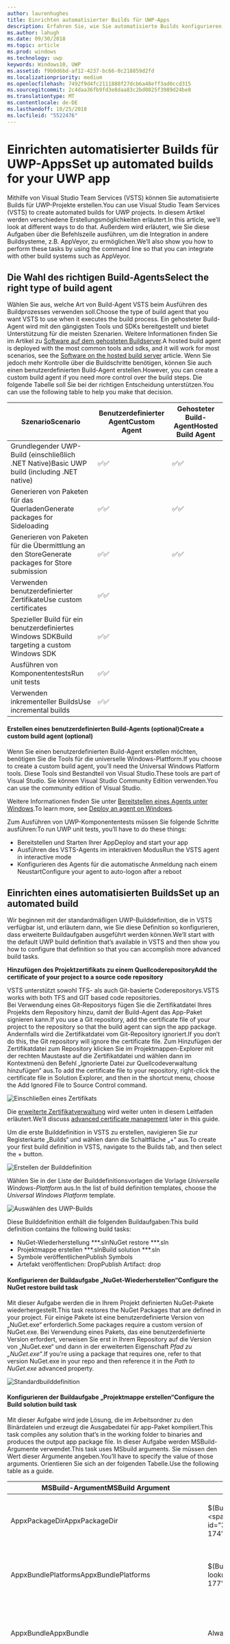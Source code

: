```yaml
---
author: laurenhughes
title: Einrichten automatisierter Builds für UWP-Apps
description: Erfahren Sie, wie Sie automatisierte Builds konfigurieren, um Pakete zum Querladen oder zum Übermitteln an den Store zu erzeugen.
ms.author: lahugh
ms.date: 09/30/2018
ms.topic: article
ms.prod: windows
ms.technology: uwp
keywords: Windows10, UWP
ms.assetid: f9b0d6bd-af12-4237-bc66-0c218859d2fd
ms.localizationpriority: medium
ms.openlocfilehash: 7492f9d4fc2111880f27dcb6a48eff3ad0ccd315
ms.sourcegitcommit: 2c4daa36fb9fd3e8daa83c2bd0825f3989d24be8
ms.translationtype: MT
ms.contentlocale: de-DE
ms.lasthandoff: 10/25/2018
ms.locfileid: "5522476"
---
```

# <a name="set-up-automated-builds-for-your-uwp-app"></a><span data-ttu-id="3205a-104">Einrichten automatisierter Builds für UWP-Apps</span><span class="sxs-lookup"><span data-stu-id="3205a-104">Set up automated builds for your UWP app</span></span>

<span data-ttu-id="3205a-105">Mithilfe von Visual Studio Team Services (VSTS) können Sie automatisierte Builds für UWP-Projekte erstellen.</span><span class="sxs-lookup"><span data-stu-id="3205a-105">You can use Visual Studio Team Services (VSTS) to create automated builds for UWP projects.</span></span> <span data-ttu-id="3205a-106">In diesem Artikel werden verschiedene Erstellungsmöglichkeiten erläutert.</span><span class="sxs-lookup"><span data-stu-id="3205a-106">In this article, we’ll look at different ways to do that.</span></span>  <span data-ttu-id="3205a-107">Außerdem wird erläutert, wie Sie diese Aufgaben über die Befehlszeile ausführen, um die Integration in andere Buildsysteme, z.B. AppVeyor, zu ermöglichen.</span><span class="sxs-lookup"><span data-stu-id="3205a-107">We’ll also show you how to perform these tasks by using the command line so that you can integrate with other build systems such as AppVeyor.</span></span> 

## <a name="select-the-right-type-of-build-agent"></a><span data-ttu-id="3205a-108">Die Wahl des richtigen Build-Agents</span><span class="sxs-lookup"><span data-stu-id="3205a-108">Select the right type of build agent</span></span>

<span data-ttu-id="3205a-109">Wählen Sie aus, welche Art von Build-Agent VSTS beim Ausführen des Buildprozesses verwenden soll.</span><span class="sxs-lookup"><span data-stu-id="3205a-109">Choose the type of build agent that you want VSTS to use when it executes the build process.</span></span> <span data-ttu-id="3205a-110">Ein gehosteter Build-Agent wird mit den gängigsten Tools und SDKs bereitgestellt und bietet Unterstützung für die meisten Szenarien. Weitere Informationen finden Sie im Artikel zu [Software auf dem gehosteten Buildserver](https://www.visualstudio.com/docs/build/admin/agents/hosted-pool#software).</span><span class="sxs-lookup"><span data-stu-id="3205a-110">A hosted build agent is deployed with the most common tools and sdks, and it will work for most scenarios, see the [Software on the hosted build server](https://www.visualstudio.com/docs/build/admin/agents/hosted-pool#software) article.</span></span> <span data-ttu-id="3205a-111">Wenn Sie jedoch mehr Kontrolle über die Buildschritte benötigen, können Sie auch einen benutzerdefinierten Build-Agent erstellen.</span><span class="sxs-lookup"><span data-stu-id="3205a-111">However, you can create a custom build agent if you need more control over the build steps.</span></span> <span data-ttu-id="3205a-112">Die folgende Tabelle soll Sie bei der richtigen Entscheidung unterstützen.</span><span class="sxs-lookup"><span data-stu-id="3205a-112">You can use the following table to help you make that decision.</span></span>

| **<span data-ttu-id="3205a-113">Szenario</span><span class="sxs-lookup"><span data-stu-id="3205a-113">Scenario</span></span>** | **<span data-ttu-id="3205a-114">Benutzerdefinierter Agent</span><span class="sxs-lookup"><span data-stu-id="3205a-114">Custom Agent</span></span>** | **<span data-ttu-id="3205a-115">Gehosteter Build-Agent</span><span class="sxs-lookup"><span data-stu-id="3205a-115">Hosted Build Agent</span></span>** |
|-------------|----------------|----------------------|
| <span data-ttu-id="3205a-116">Grundlegender UWP-Build (einschließlich .NET Native)</span><span class="sxs-lookup"><span data-stu-id="3205a-116">Basic UWP build (including .NET native)</span></span>| <span data-ttu-id="3205a-117">:white_check_mark:</span><span class="sxs-lookup"><span data-stu-id="3205a-117">:white_check_mark:</span></span> | <span data-ttu-id="3205a-118">:white_check_mark:</span><span class="sxs-lookup"><span data-stu-id="3205a-118">:white_check_mark:</span></span> |
| <span data-ttu-id="3205a-119">Generieren von Paketen für das Querladen</span><span class="sxs-lookup"><span data-stu-id="3205a-119">Generate packages for Sideloading</span></span>| <span data-ttu-id="3205a-120">:white_check_mark:</span><span class="sxs-lookup"><span data-stu-id="3205a-120">:white_check_mark:</span></span> | <span data-ttu-id="3205a-121">:white_check_mark:</span><span class="sxs-lookup"><span data-stu-id="3205a-121">:white_check_mark:</span></span> |
| <span data-ttu-id="3205a-122">Generieren von Paketen für die Übermittlung an den Store</span><span class="sxs-lookup"><span data-stu-id="3205a-122">Generate packages for Store submission</span></span>| <span data-ttu-id="3205a-123">:white_check_mark:</span><span class="sxs-lookup"><span data-stu-id="3205a-123">:white_check_mark:</span></span> | <span data-ttu-id="3205a-124">:white_check_mark:</span><span class="sxs-lookup"><span data-stu-id="3205a-124">:white_check_mark:</span></span> |
| <span data-ttu-id="3205a-125">Verwenden benutzerdefinierter Zertifikate</span><span class="sxs-lookup"><span data-stu-id="3205a-125">Use custom certificates</span></span>| <span data-ttu-id="3205a-126">:white_check_mark:</span><span class="sxs-lookup"><span data-stu-id="3205a-126">:white_check_mark:</span></span> | |
| <span data-ttu-id="3205a-127">Spezieller Build für ein benutzerdefiniertes Windows SDK</span><span class="sxs-lookup"><span data-stu-id="3205a-127">Build targeting a custom Windows SDK</span></span>| <span data-ttu-id="3205a-128">:white_check_mark:</span><span class="sxs-lookup"><span data-stu-id="3205a-128">:white_check_mark:</span></span> |  |
| <span data-ttu-id="3205a-129">Ausführen von Komponententests</span><span class="sxs-lookup"><span data-stu-id="3205a-129">Run unit tests</span></span>| <span data-ttu-id="3205a-130">:white_check_mark:</span><span class="sxs-lookup"><span data-stu-id="3205a-130">:white_check_mark:</span></span> |  |
| <span data-ttu-id="3205a-131">Verwenden inkrementeller Builds</span><span class="sxs-lookup"><span data-stu-id="3205a-131">Use incremental builds</span></span>| <span data-ttu-id="3205a-132">:white_check_mark:</span><span class="sxs-lookup"><span data-stu-id="3205a-132">:white_check_mark:</span></span> |  |

#### <a name="create-a-custom-build-agent-optional"></a><span data-ttu-id="3205a-133">Erstellen eines benutzerdefinierten Build-Agents (optional)</span><span class="sxs-lookup"><span data-stu-id="3205a-133">Create a custom build agent (optional)</span></span>

<span data-ttu-id="3205a-134">Wenn Sie einen benutzerdefinierten Build-Agent erstellen möchten, benötigen Sie die Tools für die universelle Windows-Plattform.</span><span class="sxs-lookup"><span data-stu-id="3205a-134">If you choose to create a custom build agent, you’ll need the Universal Windows Platform tools.</span></span> <span data-ttu-id="3205a-135">Diese Tools sind Bestandteil von Visual Studio.</span><span class="sxs-lookup"><span data-stu-id="3205a-135">These tools are part of Visual Studio.</span></span> <span data-ttu-id="3205a-136">Sie können Visual Studio Community Edition verwenden.</span><span class="sxs-lookup"><span data-stu-id="3205a-136">You can use the community edition of Visual Studio.</span></span>

<span data-ttu-id="3205a-137">Weitere Informationen finden Sie unter [Bereitstellen eines Agents unter Windows](https://www.visualstudio.com/docs/build/admin/agents/v2-windows).</span><span class="sxs-lookup"><span data-stu-id="3205a-137">To learn more, see [Deploy an agent on Windows](https://www.visualstudio.com/docs/build/admin/agents/v2-windows).</span></span> 

<span data-ttu-id="3205a-138">Zum Ausführen von UWP-Komponententests müssen Sie folgende Schritte ausführen:</span><span class="sxs-lookup"><span data-stu-id="3205a-138">To run UWP unit tests, you’ll have to do these things:</span></span> 
- <span data-ttu-id="3205a-139">Bereitstellen und Starten Ihrer App</span><span class="sxs-lookup"><span data-stu-id="3205a-139">Deploy and start your app</span></span> 
- <span data-ttu-id="3205a-140">Ausführen des VSTS-Agents im interaktiven Modus</span><span class="sxs-lookup"><span data-stu-id="3205a-140">Run the VSTS agent in interactive mode</span></span> 
- <span data-ttu-id="3205a-141">Konfigurieren des Agents für die automatische Anmeldung nach einem Neustart</span><span class="sxs-lookup"><span data-stu-id="3205a-141">Configure your agent to auto-logon after a reboot</span></span> 

## <a name="set-up-an-automated-build"></a><span data-ttu-id="3205a-142">Einrichten eines automatisierten Builds</span><span class="sxs-lookup"><span data-stu-id="3205a-142">Set up an automated build</span></span>
<span data-ttu-id="3205a-143">Wir beginnen mit der standardmäßigen UWP-Builddefinition, die in VSTS verfügbar ist, und erläutern dann, wie Sie diese Definition so konfigurieren, dass erweiterte Buildaufgaben ausgeführt werden können.</span><span class="sxs-lookup"><span data-stu-id="3205a-143">We’ll start with the default UWP build definition that’s available in VSTS and then show you how to configure that definition so that you can accomplish more advanced build tasks.</span></span>

**<span data-ttu-id="3205a-144">Hinzufügen des Projektzertifikats zu einem Quellcoderepository</span><span class="sxs-lookup"><span data-stu-id="3205a-144">Add the certificate of your project to a source code repository</span></span>**

<span data-ttu-id="3205a-145">VSTS unterstützt sowohl TFS- als auch Git-basierte Coderepositorys.</span><span class="sxs-lookup"><span data-stu-id="3205a-145">VSTS works with both TFS and GIT based code repositories.</span></span>  
<span data-ttu-id="3205a-146">Bei Verwendung eines Git-Repositorys fügen Sie die Zertifikatdatei Ihres Projekts dem Repository hinzu, damit der Build-Agent das App-Paket signieren kann.</span><span class="sxs-lookup"><span data-stu-id="3205a-146">If you use a Git repository, add the certificate file of your project to the repository so that the build agent can sign the app package.</span></span> <span data-ttu-id="3205a-147">Andernfalls wird die Zertifikatdatei vom Git-Repository ignoriert.</span><span class="sxs-lookup"><span data-stu-id="3205a-147">If you don’t do this, the Git repository will ignore the certificate file.</span></span> <span data-ttu-id="3205a-148">Zum Hinzufügen der Zertifikatdatei zum Repository klicken Sie im Projektmappen-Explorer mit der rechten Maustaste auf die Zertifikatdatei und wählen dann im Kontextmenü den Befehl „Ignorierte Datei zur Quellcodeverwaltung hinzufügen“ aus.</span><span class="sxs-lookup"><span data-stu-id="3205a-148">To add the certificate file to your repository, right-click the certificate file in Solution Explorer, and then in the shortcut menu, choose the Add Ignored File to Source Control command.</span></span> 

![Einschließen eines Zertifikats](images/building-screen1.png)

<span data-ttu-id="3205a-150">Die [erweiterte Zertifikatverwaltung](#certificates-best-practices) wird weiter unten in diesem Leitfaden erläutert.</span><span class="sxs-lookup"><span data-stu-id="3205a-150">We’ll discuss [advanced certificate management](#certificates-best-practices) later in this guide.</span></span> 

<span data-ttu-id="3205a-151">Um die erste Builddefinition in VSTS zu erstellen, navigieren Sie zur Registerkarte „Builds“ und wählen dann die Schaltfläche „+“ aus.</span><span class="sxs-lookup"><span data-stu-id="3205a-151">To create your first build definition in VSTS, navigate to the Builds tab, and then select the + button.</span></span>

![Erstellen der Builddefinition](images/building-screen2.png)

<span data-ttu-id="3205a-153">Wählen Sie in der Liste der Builddefinitionsvorlagen die Vorlage *Universelle Windows-Plattform* aus.</span><span class="sxs-lookup"><span data-stu-id="3205a-153">In the list of build definition templates, choose the *Universal Windows Platform* template.</span></span>

![Auswählen des UWP-Builds](images/building-screen3.png)

<span data-ttu-id="3205a-155">Diese Builddefinition enthält die folgenden Buildaufgaben:</span><span class="sxs-lookup"><span data-stu-id="3205a-155">This build definition contains the following build tasks:</span></span>

- <span data-ttu-id="3205a-156">NuGet-Wiederherstellung \*\*\*.sln</span><span class="sxs-lookup"><span data-stu-id="3205a-156">NuGet restore \*\*\*.sln</span></span>
- <span data-ttu-id="3205a-157">Projektmappe erstellen \*\*\*.sln</span><span class="sxs-lookup"><span data-stu-id="3205a-157">Build solution \*\*\*.sln</span></span>
- <span data-ttu-id="3205a-158">Symbole veröffentlichen</span><span class="sxs-lookup"><span data-stu-id="3205a-158">Publish Symbols</span></span>
- <span data-ttu-id="3205a-159">Artefakt veröffentlichen: Drop</span><span class="sxs-lookup"><span data-stu-id="3205a-159">Publish Artifact: drop</span></span>

#### <a name="configure-the-nuget-restore-build-task"></a><span data-ttu-id="3205a-160">Konfigurieren der Buildaufgabe „NuGet-Wiederherstellen“</span><span class="sxs-lookup"><span data-stu-id="3205a-160">Configure the NuGet restore build task</span></span>

<span data-ttu-id="3205a-161">Mit dieser Aufgabe werden die in Ihrem Projekt definierten NuGet-Pakete wiederhergestellt.</span><span class="sxs-lookup"><span data-stu-id="3205a-161">This task restores the NuGet Packages that are defined in your project.</span></span> <span data-ttu-id="3205a-162">Für einige Pakete ist eine benutzerdefinierte Version von „NuGet.exe“ erforderlich.</span><span class="sxs-lookup"><span data-stu-id="3205a-162">Some packages require a custom version of NuGet.exe.</span></span> <span data-ttu-id="3205a-163">Bei Verwendung eines Pakets, das eine benutzerdefinierte Version erfordert, verweisen Sie erst in Ihrem Repository auf die Version von „NuGet.exe“ und dann in der erweiterten Eigenschaft *Pfad zu „NuGet.exe“*.</span><span class="sxs-lookup"><span data-stu-id="3205a-163">If you’re using a package that requires one, refer to that version NuGet.exe in your repo and then reference it in the *Path to NuGet.exe* advanced property.</span></span>

![Standardbuilddefinition](images/building-screen4.png)

#### <a name="configure-the-build-solution-build-task"></a><span data-ttu-id="3205a-165">Konfigurieren der Buildaufgabe „Projektmappe erstellen“</span><span class="sxs-lookup"><span data-stu-id="3205a-165">Configure the Build solution build task</span></span>

<span data-ttu-id="3205a-166">Mit dieser Aufgabe wird jede Lösung, die im Arbeitsordner zu den Binärdateien und erzeugt die Ausgabedatei für app-Paket kompiliert.</span><span class="sxs-lookup"><span data-stu-id="3205a-166">This task compiles any solution that’s in the working folder to binaries and produces the output app package file.</span></span> <span data-ttu-id="3205a-167">In dieser Aufgabe werden MSBuild-Argumente verwendet.</span><span class="sxs-lookup"><span data-stu-id="3205a-167">This task uses MSbuild arguments.</span></span>  <span data-ttu-id="3205a-168">Sie müssen den Wert dieser Argumente angeben.</span><span class="sxs-lookup"><span data-stu-id="3205a-168">You’ll have to specify the value of those arguments.</span></span> <span data-ttu-id="3205a-169">Orientieren Sie sich an der folgenden Tabelle.</span><span class="sxs-lookup"><span data-stu-id="3205a-169">Use the following table as a guide.</span></span> 

|**<span data-ttu-id="3205a-170">MSBuild-Argument</span><span class="sxs-lookup"><span data-stu-id="3205a-170">MSBuild Argument</span></span>**|**<span data-ttu-id="3205a-171">Wert</span><span class="sxs-lookup"><span data-stu-id="3205a-171">Value</span></span>**|**<span data-ttu-id="3205a-172">Beschreibung</span><span class="sxs-lookup"><span data-stu-id="3205a-172">Description</span></span>**|
|--------------------|---------|---------------|
|<span data-ttu-id="3205a-173">AppxPackageDir</span><span class="sxs-lookup"><span data-stu-id="3205a-173">AppxPackageDir</span></span>|<span data-ttu-id="3205a-174">$(Build.ArtifactStagingDirectory)\AppxPackages</span><span class="sxs-lookup"><span data-stu-id="3205a-174">$(Build.ArtifactStagingDirectory)\AppxPackages</span></span>|<span data-ttu-id="3205a-175">Definiert den Ordner, in dem die generierten Artefakte gespeichert werden.</span><span class="sxs-lookup"><span data-stu-id="3205a-175">Defines the folder to store the generated artifacts.</span></span>|
|<span data-ttu-id="3205a-176">AppxBundlePlatforms</span><span class="sxs-lookup"><span data-stu-id="3205a-176">AppxBundlePlatforms</span></span>|<span data-ttu-id="3205a-177">$(Build.BuildPlatform)</span><span class="sxs-lookup"><span data-stu-id="3205a-177">$(Build.BuildPlatform)</span></span>|<span data-ttu-id="3205a-178">Sie können festlegen, welche Plattformen im Bündel enthalten sein sollen.</span><span class="sxs-lookup"><span data-stu-id="3205a-178">Allows you to define the platforms to include in the bundle.</span></span>|
|<span data-ttu-id="3205a-179">AppxBundle</span><span class="sxs-lookup"><span data-stu-id="3205a-179">AppxBundle</span></span>|<span data-ttu-id="3205a-180">Always</span><span class="sxs-lookup"><span data-stu-id="3205a-180">Always</span></span>|<span data-ttu-id="3205a-181">Erstellt ein APPX-Bündel mit den APPX-Dateien für die angegebene Plattform.</span><span class="sxs-lookup"><span data-stu-id="3205a-181">Creates an appxbundle with the appx files for the platform specified.</span></span>|
|**<span data-ttu-id="3205a-182">UapAppxPackageBuildMode</span><span class="sxs-lookup"><span data-stu-id="3205a-182">UapAppxPackageBuildMode</span></span>**|<span data-ttu-id="3205a-183">StoreUpload</span><span class="sxs-lookup"><span data-stu-id="3205a-183">StoreUpload</span></span>|<span data-ttu-id="3205a-184">Definiert die Art des zu generierenden App-Pakets.</span><span class="sxs-lookup"><span data-stu-id="3205a-184">Defines the kind of app package to generate.</span></span> <span data-ttu-id="3205a-185">(Standardmäßig nicht enthalten)</span><span class="sxs-lookup"><span data-stu-id="3205a-185">(Not included by default)</span></span>|


<span data-ttu-id="3205a-186">Wenn Sie Ihre Projektmappe über die Befehlszeile oder mit einem anderen Buildsystem erstellen möchten, führen Sie MSBuild mit diesen Argumenten aus.</span><span class="sxs-lookup"><span data-stu-id="3205a-186">If you want to build your solution by using the command line, or by using any other build system, run msbuild with these arguments.</span></span>

```
/p:AppxPackageDir="$(Build.ArtifactStagingDirectory)\AppxPackages\\"  
/p:UapAppxPackageBuildMode=StoreUpload 
/p:AppxBundlePlatforms="$(Build.BuildPlatform)"
/p:AppxBundle=Always
```

<span data-ttu-id="3205a-187">Die mit der $()-Syntax definierten Parameter sind Variablen, die in der Builddefinition definiert sind und sich in anderen Buildsystemen unterscheiden.</span><span class="sxs-lookup"><span data-stu-id="3205a-187">The parameters defined with the $() syntax are variables defined in the build definition, and will change in other build systems.</span></span>

![Standardvariablen](images/building-screen5.png)

<span data-ttu-id="3205a-189">Unter [Verwenden von Buildvariablen](https://www.visualstudio.com/docs/build/define/variables) sind alle vordefinierten Variablen aufgeführt.</span><span class="sxs-lookup"><span data-stu-id="3205a-189">To view all predefined variables, see [Use build variables.](https://www.visualstudio.com/docs/build/define/variables)</span></span>

#### <a name="configure-the-publish-artifact-build-task"></a><span data-ttu-id="3205a-190">Konfigurieren der Buildaufgabe „Artefakt veröffentlichen“</span><span class="sxs-lookup"><span data-stu-id="3205a-190">Configure the Publish Artifact build task</span></span> 
<span data-ttu-id="3205a-191">Mit dieser Aufgabe werden die generierten Artefakte in VSTS gespeichert.</span><span class="sxs-lookup"><span data-stu-id="3205a-191">This task stores the generated artifacts in VSTS.</span></span> <span data-ttu-id="3205a-192">Sie werden auf der Registerkarte „Artefakte“ auf der Seite mit den Buildergebnissen angezeigt.</span><span class="sxs-lookup"><span data-stu-id="3205a-192">You can see them in the Artifacts tab of the build results page.</span></span> <span data-ttu-id="3205a-193">VSTS verwendet den zuvor definierten Ordner `$(Build.ArtifactStagingDirectory)\AppxPackages`.</span><span class="sxs-lookup"><span data-stu-id="3205a-193">VSTS uses the `$(Build.ArtifactStagingDirectory)\AppxPackages` folder that we previously defined.</span></span>

![Artefakte](images/building-screen6.png)

<span data-ttu-id="3205a-195">Da wir die `UapAppxPackageBuildMode`-Eigenschaft auf `StoreUpload` festlegen, enthält der Artefaktordner das Paket, das für die Übermittlung an den Store empfohlen ist (.appxupload).</span><span class="sxs-lookup"><span data-stu-id="3205a-195">Because we’ve set the `UapAppxPackageBuildMode` property to `StoreUpload`, the artifacts folder includes the package that recommended for submission to the Store (.appxupload).</span></span> <span data-ttu-id="3205a-196">Beachten Sie, dass Sie auch ein normales app-Paket (.appx/.msix) oder ein app-Bündel (.appxbundle/.msixbundle) an den Store übermitteln können.</span><span class="sxs-lookup"><span data-stu-id="3205a-196">Note that you can also submit a regular app pacakge (.appx/.msix) or an app bundle (.appxbundle/.msixbundle) to the Store.</span></span> <span data-ttu-id="3205a-197">Für die Zwecke dieses Artikels verwenden wir die appxupload-Datei.</span><span class="sxs-lookup"><span data-stu-id="3205a-197">For the purposes of this article, we'll use the .appxupload file.</span></span>


>[!NOTE]
> <span data-ttu-id="3205a-198">Der VSTS-Agent behält standardmäßig die letzten generierten App-Pakete bei.</span><span class="sxs-lookup"><span data-stu-id="3205a-198">By default, the VSTS agent maintains the latest generated app packages.</span></span> <span data-ttu-id="3205a-199">Wenn Sie nur die Artefakte des aktuellen Builds speichern möchten, konfigurieren Sie den Build so, dass das Verzeichnis mit Binärdateien bereinigt wird.</span><span class="sxs-lookup"><span data-stu-id="3205a-199">If you want to store only the artifacts of the current build, configure the build to clean the binaries directory.</span></span> <span data-ttu-id="3205a-200">Fügen Sie dazu eine Variable namens `Build.Clean` hinzu, und legen Sie sie auf den Wert `all` fest.</span><span class="sxs-lookup"><span data-stu-id="3205a-200">To do that, add a variable named `Build.Clean` and then set it to the value `all`.</span></span> <span data-ttu-id="3205a-201">Weitere Informationen finden Sie unter [Angeben des Repositorys](https://www.visualstudio.com/docs/build/define/repository#how-can-i-clean-the-repository-in-a-different-way).</span><span class="sxs-lookup"><span data-stu-id="3205a-201">To learn more, see [Specify the repository](https://www.visualstudio.com/docs/build/define/repository#how-can-i-clean-the-repository-in-a-different-way).</span></span>

#### <a name="the-types-of-automated-builds"></a><span data-ttu-id="3205a-202">Typen automatisierter Builds</span><span class="sxs-lookup"><span data-stu-id="3205a-202">The types of automated builds</span></span>
<span data-ttu-id="3205a-203">Als Nächstes verwenden Sie die Builddefinition zum Erstellen eines automatisierten Builds.</span><span class="sxs-lookup"><span data-stu-id="3205a-203">Next, you’ll use your build definition to create an automated build.</span></span> <span data-ttu-id="3205a-204">In der folgenden Tabelle werden die einzelnen Typen automatisierter Builds beschrieben, die Sie erstellen können.</span><span class="sxs-lookup"><span data-stu-id="3205a-204">The following table describes each type of automated build that you can create.</span></span> 

|**<span data-ttu-id="3205a-205">Buildtyp</span><span class="sxs-lookup"><span data-stu-id="3205a-205">Type of Build</span></span>**|**<span data-ttu-id="3205a-206">Artefakt</span><span class="sxs-lookup"><span data-stu-id="3205a-206">Artifact</span></span>**|**<span data-ttu-id="3205a-207">Empfohlene Häufigkeit</span><span class="sxs-lookup"><span data-stu-id="3205a-207">Recommended Frequency</span></span>**|**<span data-ttu-id="3205a-208">Beschreibung</span><span class="sxs-lookup"><span data-stu-id="3205a-208">Description</span></span>**|
|-----------------|------------|-------------------------|---------------|
|<span data-ttu-id="3205a-209">Continuous Integration</span><span class="sxs-lookup"><span data-stu-id="3205a-209">Continuous Integration</span></span>|<span data-ttu-id="3205a-210">Buildprotokoll, Testergebnisse</span><span class="sxs-lookup"><span data-stu-id="3205a-210">Build Log, Test Results</span></span>|<span data-ttu-id="3205a-211">Jeder Commit</span><span class="sxs-lookup"><span data-stu-id="3205a-211">Each commit</span></span>|<span data-ttu-id="3205a-212">Dieser Buildtyp ist schnell und wird mehrmals täglich ausgeführt.</span><span class="sxs-lookup"><span data-stu-id="3205a-212">This type of build is fast and run several times a day.</span></span>|
|<span data-ttu-id="3205a-213">Continuous Deployment-Build zum Querladen</span><span class="sxs-lookup"><span data-stu-id="3205a-213">Continuous Deployment build for sideloading</span></span>|<span data-ttu-id="3205a-214">Bereitstellungspakete</span><span class="sxs-lookup"><span data-stu-id="3205a-214">Deployment Packages</span></span>|<span data-ttu-id="3205a-215">Täglich</span><span class="sxs-lookup"><span data-stu-id="3205a-215">Daily</span></span> |<span data-ttu-id="3205a-216">Dieser Buildtyp kann Komponententests enthalten, dauert jedoch etwas länger.</span><span class="sxs-lookup"><span data-stu-id="3205a-216">This type of build can Include unit tests but it takes a bit longer.</span></span> <span data-ttu-id="3205a-217">Er unterstützt manuelle Tests und kann in andere Tools, wie z.B. HockeyApp, integriert werden.</span><span class="sxs-lookup"><span data-stu-id="3205a-217">It allows manual testing and you can integrate it with other tools such as HockeyApp.</span></span>|
|<span data-ttu-id="3205a-218">Continuous Deployment-Build, durch den ein Paket an den Store übermittelt wird</span><span class="sxs-lookup"><span data-stu-id="3205a-218">Continuous Deployment build that submits a package to the Store</span></span>|<span data-ttu-id="3205a-219">Veröffentlichungspakete</span><span class="sxs-lookup"><span data-stu-id="3205a-219">Publishing Packages</span></span>|<span data-ttu-id="3205a-220">Bedarfsgesteuert</span><span class="sxs-lookup"><span data-stu-id="3205a-220">On demand</span></span>|<span data-ttu-id="3205a-221">Durch diesen Buildtyp wird ein Paket erstellt, das Sie im Store veröffentlichen können.</span><span class="sxs-lookup"><span data-stu-id="3205a-221">This type of build creates a package that you can publish to the Store.</span></span>|

<span data-ttu-id="3205a-222">Im Folgenden wird die Konfiguration der einzelnen Typen beschrieben.</span><span class="sxs-lookup"><span data-stu-id="3205a-222">Let’s look at how to configure each one.</span></span>


## <a name="set-up-a-continuous-integration-ci-build"></a><span data-ttu-id="3205a-223">Einrichten eines Continuous Integration (CI)-Builds</span><span class="sxs-lookup"><span data-stu-id="3205a-223">Set up a Continuous Integration (CI) build</span></span> 
<span data-ttu-id="3205a-224">Dieser Buildtyp ermöglicht die schnelle Diagnose codebezogener Probleme.</span><span class="sxs-lookup"><span data-stu-id="3205a-224">This type of a build helps you to diagnose code related problems quickly.</span></span> <span data-ttu-id="3205a-225">Er wird in der Regel nur für eine Plattform ausgeführt und muss nicht durch die .NET Native-Toolkette verarbeitet werden.</span><span class="sxs-lookup"><span data-stu-id="3205a-225">They’re typically executed for only one platform, and they don’t need to be processed by the .NET native toolchain.</span></span> <span data-ttu-id="3205a-226">Außerdem können Sie mit CI-Builds Komponententests ausführen, durch die ein Bericht mit Testergebnissen erstellt wird.</span><span class="sxs-lookup"><span data-stu-id="3205a-226">Also, with CI builds, you can run unit tests that produce a test results report.</span></span>  

<span data-ttu-id="3205a-227">Wenn Sie UWP-Komponententests im Rahmen Ihres CI-Builds ausführen möchten, müssen Sie einen benutzerdefinierten Build-Agent anstelle des gehosteten Build-Agents verwenden.</span><span class="sxs-lookup"><span data-stu-id="3205a-227">If you want to run UWP unit tests as part of your CI build you’ll need to use a custom build agent instead of the hosted build agent.</span></span>

>[!NOTE]
> <span data-ttu-id="3205a-228">Wenn Sie mehr als eine App in der gleichen Projektmappe bündeln, erhalten Sie möglicherweise eine Fehlermeldung.</span><span class="sxs-lookup"><span data-stu-id="3205a-228">If you bundle more than one app in the same solution, you might receive an error.</span></span> <span data-ttu-id="3205a-229">Unterstützung beim Beheben dieses Fehlers finden Sie im Thema [Beheben von Fehlern, die beim Bündeln von mehr als einer App in derselben Projektmappe auftreten](#bundle-errors).</span><span class="sxs-lookup"><span data-stu-id="3205a-229">See the following topic for help resolving that error: [Address errors that appear when you bundle more than one app in the same solution.](#bundle-errors)</span></span> 


### <a name="configure-a-ci-build-definition"></a><span data-ttu-id="3205a-230">Konfigurieren einer CI-Builddefinition</span><span class="sxs-lookup"><span data-stu-id="3205a-230">Configure a CI build definition</span></span>
<span data-ttu-id="3205a-231">Verwenden Sie die UWP-Standardvorlage, um eine Builddefinition zu erstellen.</span><span class="sxs-lookup"><span data-stu-id="3205a-231">Use the default UWP template to create a build definition.</span></span> <span data-ttu-id="3205a-232">Konfigurieren Sie dann den Trigger, der bei jedem Einchecken ausgeführt werden soll.</span><span class="sxs-lookup"><span data-stu-id="3205a-232">Then, configure the Trigger to execute on each check in.</span></span>  

![CI-Trigger](images/building-screen7.png)

<span data-ttu-id="3205a-234">Da der CI-Build nicht für Benutzer bereitgestellt wird, ist es ratsam, unterschiedliche Versionsnummern zu verwenden, um Verwechslungen mit den CD-Builds zu vermeiden.</span><span class="sxs-lookup"><span data-stu-id="3205a-234">Because the CI build won’t be deployed to users, it’s a good idea to maintain different versioning numbers to avoid confusion with the CD builds.</span></span> <span data-ttu-id="3205a-235">Zum Beispiel:</span><span class="sxs-lookup"><span data-stu-id="3205a-235">For example:</span></span>
`$(BuildDefinitionName)_0.0.$(DayOfYear)$(Rev:.r)`


#### <a name="configure-a-custom-build-agent-for-unit-testing"></a><span data-ttu-id="3205a-236">Konfigurieren eines benutzerdefinierten Build-Agents für Komponententests</span><span class="sxs-lookup"><span data-stu-id="3205a-236">Configure a custom build agent for unit testing</span></span>

1. <span data-ttu-id="3205a-237">Aktivieren Sie den Entwicklermodus auf Ihrem PC.</span><span class="sxs-lookup"><span data-stu-id="3205a-237">Enable Developer Mode on your PC.</span></span> <span data-ttu-id="3205a-238">Weitere Infos finden Sie unter [Aktivieren des Geräts für die Entwicklung](https://docs.microsoft.com/windows/uwp/get-started/enable-your-device-for-development).</span><span class="sxs-lookup"><span data-stu-id="3205a-238">See [Enable your device for development](https://docs.microsoft.com/windows/uwp/get-started/enable-your-device-for-development) for more information.</span></span> 
2. <span data-ttu-id="3205a-239">Ermöglichen Sie die Ausführung des Diensts als interaktiver Prozess.</span><span class="sxs-lookup"><span data-stu-id="3205a-239">Enable the service to run as an interactive process.</span></span> <span data-ttu-id="3205a-240">Weitere Informationen finden Sie unter [Bereitstellen eines Agents unter Windows](https://docs.microsoft.com/vsts/build-release/actions/agents/v2-windows).</span><span class="sxs-lookup"><span data-stu-id="3205a-240">To learn more, see [Deploy an agent on Windows](https://docs.microsoft.com/vsts/build-release/actions/agents/v2-windows).</span></span> 
3. <span data-ttu-id="3205a-241">Stellen Sie das Signaturzertifikat für den Agent bereit.</span><span class="sxs-lookup"><span data-stu-id="3205a-241">Deploy the signing certificate to the agent.</span></span>

<span data-ttu-id="3205a-242">Doppelklicken Sie zum Bereitstellen eines Signaturzertifikats auf die `.cer`-Datei, wählen Sie **Lokaler Computer** aus, und wählen Sie dann den **Speicher für vertrauenswürdige Personen** aus.</span><span class="sxs-lookup"><span data-stu-id="3205a-242">To deploy a signing certificate, double-click the `.cer` file, choose **Local Machine**, and then choose **Trusted People Store**.</span></span>

<span id="uwp-unit-tests" />

### <a name="configure-the-build-definition-to-run-uwp-unit-tests"></a><span data-ttu-id="3205a-243">Konfigurieren der Builddefinition für die Ausführung von UWP-Komponententests</span><span class="sxs-lookup"><span data-stu-id="3205a-243">Configure the build definition to run UWP Unit Tests</span></span>
<span data-ttu-id="3205a-244">Verwenden Sie zum Ausführen von Komponententests den Visual Studio Test-Buildschritt.</span><span class="sxs-lookup"><span data-stu-id="3205a-244">To execute a unit test, use the Visual Studio Test build step.</span></span>


![Hinzufügen von Komponententests](images/building-screen8.png)

<span data-ttu-id="3205a-246">Da UWP-Komponententests im Kontext einer bestimmten appxrecipe-Datei ausgeführt werden, ist es nicht möglich, das generierte Bündel zu verwenden.</span><span class="sxs-lookup"><span data-stu-id="3205a-246">UWP unit tests are executed in the context of a given appxrecipe file so you can’t use the generated bundle.</span></span> <span data-ttu-id="3205a-247">Außerdem müssen Sie den Pfad zu einer konkreten appxrecipe-Plattformdatei angeben.</span><span class="sxs-lookup"><span data-stu-id="3205a-247">Also, you’ll have to specify the path to a concrete platform appxrecipe file.</span></span> <span data-ttu-id="3205a-248">Zum Beispiel:</span><span class="sxs-lookup"><span data-stu-id="3205a-248">For example:</span></span>

```
$(Build.ArtifactStagingDirectory)\AppxPackages\MyUWPApp.UnitTest\x86\MyUWPApp.UnitTest_$(AppxVersion)_x86.appxrecipe
```

<span data-ttu-id="3205a-249">Damit die Tests ausgeführt werden können, muss der vstest.console.exe-Datei ein Konsolenparameter hinzugefügt werden.</span><span class="sxs-lookup"><span data-stu-id="3205a-249">In order for the tests to run a console parameter will have to be added to vstest.console.exe.</span></span> <span data-ttu-id="3205a-250">Dieser Parameter kann über **Ausführungsoptionen => Andere Konsolenoptionen** bereitgestellt werden.</span><span class="sxs-lookup"><span data-stu-id="3205a-250">This parameter can be provide through: **Execution Options => Other console options**.</span></span> <span data-ttu-id="3205a-251">Fügen Sie bitte die folgenden Parameter hinzu:</span><span class="sxs-lookup"><span data-stu-id="3205a-251">Please add following parameter:</span></span> 

```
/framework:FrameworkUap10
```

>[!NOTE]
> <span data-ttu-id="3205a-252">Verwenden Sie den folgenden Befehl, um die Komponententests lokal über die Befehlszeile auszuführen:</span><span class="sxs-lookup"><span data-stu-id="3205a-252">Use the following command to execute the unit tests locally from the command line:</span></span>
`"%ProgramFiles(x86)%\Microsoft Visual Studio 14.0\Common7\IDE\CommonExtensions\Microsoft\TestWindow\vstest.console.exe"`

#### <a name="access-test-results"></a><span data-ttu-id="3205a-253">Zugreifen auf Testergebnisse</span><span class="sxs-lookup"><span data-stu-id="3205a-253">Access test results</span></span>
<span data-ttu-id="3205a-254">In VSTS werden auf der Seite „Buildzusammenfassung“ Testergebnisse für jeden Build angezeigt, der Komponententests ausführt.</span><span class="sxs-lookup"><span data-stu-id="3205a-254">In VSTS, the build summary page shows the test results for each build that executes unit tests.</span></span> <span data-ttu-id="3205a-255">Dort können Sie die Seite **Testergebnisse** öffnen, um weitere Details zu den Testergebnissen zu erhalten.</span><span class="sxs-lookup"><span data-stu-id="3205a-255">From there, you can open the **Test Results** page to see more detail about the test results.</span></span> 

![Testergebnisse](images/building-screen9.png)

#### <a name="improve-the-speed-of-a-ci-build"></a><span data-ttu-id="3205a-257">Verbessern der Geschwindigkeit eines CI-Builds</span><span class="sxs-lookup"><span data-stu-id="3205a-257">Improve the speed of a CI build</span></span>
<span data-ttu-id="3205a-258">Wenn Sie Ihren CI-Build nur verwenden möchten, um die Qualität der Eincheckvorgänge zu überwachen, können Sie Ihre Buildzeiten verringern.</span><span class="sxs-lookup"><span data-stu-id="3205a-258">If you want to use your CI build only to monitor the quality of your check-ins, you can reduce your build times.</span></span>

#### <a name="to-improve-the-speed-of-a-ci-build"></a><span data-ttu-id="3205a-259">So verbessern Sie die Geschwindigkeit eines CI-Builds</span><span class="sxs-lookup"><span data-stu-id="3205a-259">To improve the speed of a CI build</span></span>
1.  <span data-ttu-id="3205a-260">Erstellen Sie den Build nur für eine Plattform.</span><span class="sxs-lookup"><span data-stu-id="3205a-260">Build for only one platform.</span></span>
2.  <span data-ttu-id="3205a-261">Bearbeiten Sie die BuildPlatform-Variable, um nur x86 zu verwenden.</span><span class="sxs-lookup"><span data-stu-id="3205a-261">Edit the BuildPlatform variable to use only x86.</span></span> ![CI-Konfiguration](images/building-screen10.png) 
3.  <span data-ttu-id="3205a-263">Fügen Sie im Buildschritt „/p:AppxBundle=Never“ zur Eigenschaft „MSBuild-Argumente“ hinzu, und legen Sie die Eigenschaft „Plattform“ fest.</span><span class="sxs-lookup"><span data-stu-id="3205a-263">In the build step, add /p:AppxBundle=Never to the MSBuild Arguments property, and then set the Platform property.</span></span> ![Konfigurieren der Plattform](images/building-screen11.png)
4.  <span data-ttu-id="3205a-265">Deaktivieren Sie im Komponententestprojekt .NET Native.</span><span class="sxs-lookup"><span data-stu-id="3205a-265">In the unit test project, disable .NET Native.</span></span> 

<span data-ttu-id="3205a-266">Öffnen Sie dazu die Projektdatei, und legen Sie die `UseDotNetNativeToolchain`-Eigenschaft in den Projekteigenschaften auf `false` fest.</span><span class="sxs-lookup"><span data-stu-id="3205a-266">To do that, open the project file, and in the project properties, set the `UseDotNetNativeToolchain` property to `false`.</span></span>

<span data-ttu-id="3205a-267">Die Verwendung der .NET Native-Toolkette stellt immer noch einen wichtigen Bestandteil des Workflows dar und sollte weiterhin zum Testen von Releasebuilds verwendet werden.</span><span class="sxs-lookup"><span data-stu-id="3205a-267">Using the .NET native tool chain is an important part of the workflow and should still be used to test release builds.</span></span> 

<span id="bundle-errors" />

#### <a name="address-errors-that-appear-when-you-bundle-more-than-one-app-in-the-same-solution"></a><span data-ttu-id="3205a-268">Beheben von Fehlern, die beim Bündeln von mehr als einer App in derselben Projektmappe auftreten</span><span class="sxs-lookup"><span data-stu-id="3205a-268">Address errors that appear when you bundle more than one app in the same solution</span></span> 
<span data-ttu-id="3205a-269">Wenn Sie Ihrer Projektmappe mehr als ein UWP-Projekt hinzufügen und dann versuchen, ein Bündel zu erstellen, erhalten Sie möglicherweise eine mit der folgenden vergleichbare Fehlermeldung:</span><span class="sxs-lookup"><span data-stu-id="3205a-269">If you add more than one UWP project to your solution, and then try to create a bundle, you might receive an error like this one:</span></span> 

```
MakeAppx(0,0): Error : Error info: error 80080204: The package with file name "AppOne.UnitTests_0.1.2595.0_x86.appx" and package full name "8ef641d1-4557-4e33-957f-6895b122f1e6_0.1.2595.0_x86__scrj5wvaadcy6" is not valid in the bundle because it has a different package family name than other packages in the bundle
```

<span data-ttu-id="3205a-270">Dieser Fehler tritt auf, da auf Projektmappenebene nicht eindeutig ist, welche App im Bündel enthalten sein soll.</span><span class="sxs-lookup"><span data-stu-id="3205a-270">This error appears because at the solution level, it’s not clear which app should appear in the bundle.</span></span> <span data-ttu-id="3205a-271">Um dieses Problem zu beheben, öffnen Sie jede Projektdatei und fügen am Ende des ersten `<PropertyGroup>`-Elements die folgenden Eigenschaften hinzu:</span><span class="sxs-lookup"><span data-stu-id="3205a-271">To resolve this issue, open each project file and add the following properties at the end of the first `<PropertyGroup>` element:</span></span>

|**<span data-ttu-id="3205a-272">Projekt</span><span class="sxs-lookup"><span data-stu-id="3205a-272">Project</span></span>**|**<span data-ttu-id="3205a-273">Eigenschaften</span><span class="sxs-lookup"><span data-stu-id="3205a-273">Properties</span></span>**|
|-------|----------|
|<span data-ttu-id="3205a-274">App</span><span class="sxs-lookup"><span data-stu-id="3205a-274">App</span></span>|`<AppxBundle>Always</AppxBundle>`|
|<span data-ttu-id="3205a-275">UnitTests</span><span class="sxs-lookup"><span data-stu-id="3205a-275">UnitTests</span></span>|`<AppxBundle>Never</AppxBundle>`|

<span data-ttu-id="3205a-276">Entfernen Sie dann das MSBuild-Argument `AppxBundle` aus dem Buildschritt.</span><span class="sxs-lookup"><span data-stu-id="3205a-276">Then, remove the `AppxBundle` msbuild argument from the build step.</span></span>

## <a name="set-up-a-continuous-deployment-build-for-sideloading"></a><span data-ttu-id="3205a-277">Einrichten eines Continuous Deployment-Builds zum Querladen</span><span class="sxs-lookup"><span data-stu-id="3205a-277">Set up a continuous deployment build for sideloading</span></span>
<span data-ttu-id="3205a-278">Wenn dieser Buildtyp abgeschlossen ist, können Benutzer die app-Bundle-Datei aus dem artefaktabschnitt der Seite mit den Buildergebnissen herunterladen.</span><span class="sxs-lookup"><span data-stu-id="3205a-278">When this type of build completes, users can download the app bundle file from the artifacts section of the build results page.</span></span> <span data-ttu-id="3205a-279">Wenn Sie Betatests für die App durchführen möchten, indem Sie eine komplexere Verteilung erstellen, können Sie den HockeyApp-Dienst verwenden.</span><span class="sxs-lookup"><span data-stu-id="3205a-279">If you want to beta test the app by creating a more complete distribution, you can use the HockeyApp service.</span></span> <span data-ttu-id="3205a-280">Dieser Dienst bietet erweiterte Funktionen für Betatests, Benutzeranalysen und Absturzdiagnosen.</span><span class="sxs-lookup"><span data-stu-id="3205a-280">This service offers advanced capabilities for beta testing, user analytics and crash diagnostics.</span></span>

### <a name="applying-version-numbers-to-your-builds"></a><span data-ttu-id="3205a-281">Anwenden von Versionsnummern auf Builds</span><span class="sxs-lookup"><span data-stu-id="3205a-281">Applying version numbers to your builds</span></span>

<span data-ttu-id="3205a-282">Die Manifestdatei enthält die Versionsnummer der App.</span><span class="sxs-lookup"><span data-stu-id="3205a-282">The manifest file contains the app version number.</span></span>  <span data-ttu-id="3205a-283">Aktualisieren Sie die Manifestdatei im Repository der Quellcodeverwaltung, um die Versionsnummer zu ändern.</span><span class="sxs-lookup"><span data-stu-id="3205a-283">Update the manifest file in your source control repository to change the version number.</span></span> <span data-ttu-id="3205a-284">Eine weitere Möglichkeit zum Aktualisieren der Versionsnummer Ihrer App besteht darin, die von VSTS generierte Buildnummer zu verwenden und dann das App-Manifest zu ändern, direkt bevor Sie die App kompilieren.</span><span class="sxs-lookup"><span data-stu-id="3205a-284">Another way to update the version number of your app is to use the build number that is generated by VSTS, and then modify the app manifest just before you compile the app.</span></span> <span data-ttu-id="3205a-285">Sie dürfen diese Änderungen nur nicht im Quellcoderepository committen.</span><span class="sxs-lookup"><span data-stu-id="3205a-285">Just don’t commit those changes to the source code repository.</span></span>

<span data-ttu-id="3205a-286">Sie müssen das Format der Versionsbuildnummer in der Builddefinition definieren und dann mit der resultierenden Versionsnummer das AppxManifest und optional die Dateien „AssemblyInfo.cs“ aktualisieren, bevor Sie kompilieren.</span><span class="sxs-lookup"><span data-stu-id="3205a-286">You’ll have to define your versioning build number format in the build definition, and then use the resulting version number to update the AppxManifest and optionally, the AssemblyInfo.cs files, before you compile.</span></span>

<span data-ttu-id="3205a-287">Definieren Sie das Buildnummernformat auf der Registerkarte *Allgemein* der Builddefinition.</span><span class="sxs-lookup"><span data-stu-id="3205a-287">Define the build number format in the *General* tab of your build definition.</span></span>

![Buildversion](images/building-screen12.png) 

<span data-ttu-id="3205a-289">Angenommen, Sie legen das Buildnummernformat auf den folgenden Wert fest:</span><span class="sxs-lookup"><span data-stu-id="3205a-289">For example, if you set the build number format to the following value:</span></span>
``` 
$(BuildDefinitionName)_1.1.$(DayOfYear)$(Rev:r).0 
```

<span data-ttu-id="3205a-290">In diesem Fall generiert VSTS eine Versionsnummer wie die Folgende:</span><span class="sxs-lookup"><span data-stu-id="3205a-290">VSTS generates a version number like:</span></span>
```
CI_MyUWPApp_1.1.2501.0
```

>[!NOTE]
><span data-ttu-id="3205a-291">Für den Store ist es erforderlich, dass die letzte Zahl in der Versionsangabe 0 lautet.</span><span class="sxs-lookup"><span data-stu-id="3205a-291">The Store will require that the last number in the version to be 0.</span></span>

<span data-ttu-id="3205a-292">Damit Sie die Versionsnummer extrahieren und auf die Manifestdateien und/oder `AssemblyInfo`-Dateien anwenden können, verwenden Sie ein benutzerdefiniertes PowerShell-Skript ([hier](https://go.microsoft.com/fwlink/?prd=12560&pver=14&plcid=0x409&clcid=0x9&ar=DevCenter&sar=docs) verfügbar).</span><span class="sxs-lookup"><span data-stu-id="3205a-292">So that you can extract the version number and apply it to the manifest and/or `AssemblyInfo` files, use a custom PowerShell script (available [here](https://go.microsoft.com/fwlink/?prd=12560&pver=14&plcid=0x409&clcid=0x9&ar=DevCenter&sar=docs)).</span></span> <span data-ttu-id="3205a-293">Das Skript liest die Versionsnummer aus der `BUILD_BUILDNUMBER`-Umgebungsvariablen und ändert dann die AssemblyInfo- und AppxManifest-Dateien.</span><span class="sxs-lookup"><span data-stu-id="3205a-293">That script reads the version number from the environment variable `BUILD_BUILDNUMBER`, and then modifies the AssemblyInfo and AppxManifest files.</span></span> <span data-ttu-id="3205a-294">Sie müssen dieses Skript Ihrem Quellrepository hinzufügen und dann eine PowerShell-Buildaufgabe konfigurieren, wie hier veranschaulicht:</span><span class="sxs-lookup"><span data-stu-id="3205a-294">Make sure to add this script to your source repository, and then configure a PowerShell build task as shown here:</span></span>


![Aktualisieren der Version](images/building-screen13.png) 

<span data-ttu-id="3205a-296">Die `$(AppxVersion)`-Variable enthält die Versionsnummer.</span><span class="sxs-lookup"><span data-stu-id="3205a-296">The `$(AppxVersion)` variable contains the version number.</span></span> <span data-ttu-id="3205a-297">Sie können diese Nummer in anderen Buildschritten verwenden.</span><span class="sxs-lookup"><span data-stu-id="3205a-297">You can use that number in other build steps.</span></span> 


#### <a name="optional-integrate-with-hockeyapp"></a><span data-ttu-id="3205a-298">Optional: Integration in HockeyApp</span><span class="sxs-lookup"><span data-stu-id="3205a-298">Optional: Integrate with HockeyApp</span></span>
<span data-ttu-id="3205a-299">Installieren Sie zuerst die Visual Studio-Erweiterung [HockeyApp](https://marketplace.visualstudio.com/items?itemName=ms.hockeyapp).</span><span class="sxs-lookup"><span data-stu-id="3205a-299">First, install the [HockeyApp](https://marketplace.visualstudio.com/items?itemName=ms.hockeyapp) Visual Studio extension.</span></span> <span data-ttu-id="3205a-300">Sie müssen diese Erweiterung als VSTS-Administrator installieren.</span><span class="sxs-lookup"><span data-stu-id="3205a-300">You will need to install this extension as a VSTS administrator.</span></span> 

![HockeyApp](images/building-screen14.png) 

<span data-ttu-id="3205a-302">Konfigurieren Sie als Nächstes die HockeyApp-Verbindung mithilfe dieser Anleitung: [How to use HockeyApp with Visual Studio Team Services (VSTS) or Team Foundation Server (TFS)](https://support.hockeyapp.net/kb/third-party-bug-trackers-services-and-webhooks/how-to-use-hockeyapp-with-visual-studio-team-services-vsts-or-team-foundation-server-tfs).</span><span class="sxs-lookup"><span data-stu-id="3205a-302">Next, configure the HockeyApp connection by using this guide: [How to use HockeyApp with Visual Studio Team Services (VSTS) or Team Foundation Server (TFS).](https://support.hockeyapp.net/kb/third-party-bug-trackers-services-and-webhooks/how-to-use-hockeyapp-with-visual-studio-team-services-vsts-or-team-foundation-server-tfs)</span></span> <span data-ttu-id="3205a-303">Sie können Ihr Microsoft-Konto, ein Social Media-Konto oder einfach eine E-Mail-Adresse verwenden, um Ihr HockeyApp-Konto einzurichten.</span><span class="sxs-lookup"><span data-stu-id="3205a-303">You can use your Microsoft account, social media account or just an email address to set up your HockeyApp account.</span></span> <span data-ttu-id="3205a-304">Der kostenlose Plan umfasst zwei Apps, einen Besitzer und keine Dateneinschränkungen.</span><span class="sxs-lookup"><span data-stu-id="3205a-304">The free plan comes with two apps, one owner, and no data restrictions.</span></span>

<span data-ttu-id="3205a-305">Anschließend können Sie eine HockeyApp-app manuell oder indem Sie eine vorhandene app-Paketdatei hochladen erstellen.</span><span class="sxs-lookup"><span data-stu-id="3205a-305">Then, you can create a HockeyApp app manually, or by uploading an existing app package file.</span></span> <span data-ttu-id="3205a-306">Weitere Informationen finden Sie unter [Erstellen einer neuen App](https://support.hockeyapp.net/kb/app-management-2/how-to-create-a-new-app).</span><span class="sxs-lookup"><span data-stu-id="3205a-306">To learn more, see [How to create a new app](https://support.hockeyapp.net/kb/app-management-2/how-to-create-a-new-app).</span></span>  

<span data-ttu-id="3205a-307">Um eine vorhandene app-Paketdatei zu verwenden, fügen Sie einen Buildschritt hinzu, und legen Sie den Parameter binären Dateipfad des Buildschritts fest.</span><span class="sxs-lookup"><span data-stu-id="3205a-307">To use an existing app package file, add a build step, and set the Binary File Path parameter of the build step.</span></span> 

![Konfigurieren von HockeyApp](images/building-screen15.png) 

<span data-ttu-id="3205a-309">Um diesen Parameter festzulegen, kombinieren Sie den Namen der App, die AppxVersion-Variable und die unterstützten Plattformen in einer Zeichenfolge wie dieser:</span><span class="sxs-lookup"><span data-stu-id="3205a-309">To set this parameter, combine the app name, the AppxVersion variable and the supported platforms together into one string such as this one:</span></span>

``` 
$(Build.ArtifactStagingDirectory)\AppxPackages\MyUWPApp_$(AppxVersion)_Test\MyUWPApp_$(AppxVersion)_x86_x64_ARM.appxbundle
```

<span data-ttu-id="3205a-310">Obwohl die HockeyApp-Aufgabe den Pfad zur Symboldatei angeben kann, ist es eine bewährte Methode, die Symbole in das Bündel einzuschließen.</span><span class="sxs-lookup"><span data-stu-id="3205a-310">Although the HockeyApp task allows you to specify the path to the symbols file, it’s a best practice to include the symbols with the bundle.</span></span>

## <a name="set-up-a-continuous-deployment-build-that-submits-a-package-to-the-store"></a><span data-ttu-id="3205a-311">Einrichten eines Continuous Deployment-Builds, durch den ein Paket an den Store übermittelt wird</span><span class="sxs-lookup"><span data-stu-id="3205a-311">Set up a continuous deployment build that submits a package to the Store</span></span> 

<span data-ttu-id="3205a-312">Um Pakete für die Übermittlung an den Store zu generieren, verknüpfen Sie die App mithilfe des Assistenten für die Store-Verknüpfung in Visual Studio mit dem Store.</span><span class="sxs-lookup"><span data-stu-id="3205a-312">To generate Store submission packages, associate your app with the Store by using the Store Association Wizard in Visual Studio.</span></span>

![Verknüpfen mit dem Store](images/building-screen16.png) 

<span data-ttu-id="3205a-314">Der Assistenten für die Store-Verknüpfung generiert eine Datei mit dem Namen „Package.StoreAssociation.xml“, die die Informationen zur Store-Verknüpfung enthält.</span><span class="sxs-lookup"><span data-stu-id="3205a-314">The Store Association Wizard generates a file named Package.StoreAssociation.xml that contains the Store association information.</span></span> <span data-ttu-id="3205a-315">Wenn Sie den Quellcode in einem öffentlichen Repository wie GitHub speichern, enthält diese Datei alle reservierten Namen der App für dieses Konto.</span><span class="sxs-lookup"><span data-stu-id="3205a-315">If you store your source code in a public repository such as GitHub, this file will contain all the app reserved names for that account.</span></span> <span data-ttu-id="3205a-316">Sie können diese Datei vor der Veröffentlichung ausschließen oder löschen.</span><span class="sxs-lookup"><span data-stu-id="3205a-316">You can exclude or delete this file before making it public.</span></span>

<span data-ttu-id="3205a-317">Wenn Sie keinen Zugriff auf das Dev Center-Konto haben, mit dem die App veröffentlicht wurde, können Sie die Anweisungen in diesem Dokument befolgen: [Eine App für einen Drittanbieter erstellen? So verpacken Sie Ihre Store-App](https://blogs.windows.com/buildingapps/2015/12/15/building-an-app-for-a-3rd-party-how-to-package-their-store-app/#e35YzR5aRG6uaBqK.97).</span><span class="sxs-lookup"><span data-stu-id="3205a-317">If you don’t have access to the Dev Center account that was used to publish the app, you can follow the instructions in this document: [Building an app for a 3rd party? How to package their Store app](https://blogs.windows.com/buildingapps/2015/12/15/building-an-app-for-a-3rd-party-how-to-package-their-store-app/#e35YzR5aRG6uaBqK.97).</span></span> 

<span data-ttu-id="3205a-318">Anschließend müssen Sie sicherstellen, dass der Buildschritt den folgenden Parameter enthält:</span><span class="sxs-lookup"><span data-stu-id="3205a-318">Then you need to verify that the build step includes the following parameter:</span></span>

```
/p:UapAppxPackageBuildMode=StoreUpload 
```

<span data-ttu-id="3205a-319">Dadurch wird eine Upload-Datei generiert, die an den Store übermittelt werden kann.</span><span class="sxs-lookup"><span data-stu-id="3205a-319">This will generate an upload file that can be submitted to the Store.</span></span>


#### <a name="configure-automatic-store-submission"></a><span data-ttu-id="3205a-320">Konfigurieren der automatischen Übermittlung an den Store</span><span class="sxs-lookup"><span data-stu-id="3205a-320">Configure automatic Store submission</span></span>

<span data-ttu-id="3205a-321">Verwenden Sie für die Integration in die Store-API die Visual Studio Team Services-Erweiterung für den Microsoft Store, und senden Sie das App-Paket an den Store.</span><span class="sxs-lookup"><span data-stu-id="3205a-321">Use the Visual Studio Team Services extension for the Microsoft Store to integrate with the Store API, and send your app package to the Store.</span></span>

<span data-ttu-id="3205a-322">Sie müssen Ihr Dev Center-Konto mit Azure Active Directory (AD) verbinden und dann eine App in AD erstellen, um die Anforderungen zu authentifizieren.</span><span class="sxs-lookup"><span data-stu-id="3205a-322">You need to connect your Dev Center account with Azure Active Directory (AD), and then create an app in your AD to authenticate the requests.</span></span> <span data-ttu-id="3205a-323">Befolgen Sie dazu die Anweisungen auf der Seite der Erweiterung.</span><span class="sxs-lookup"><span data-stu-id="3205a-323">You can follow the guidance in the extension page to accomplish that.</span></span> 

<span data-ttu-id="3205a-324">Nachdem Sie die Erweiterung konfiguriert haben, können Sie die Buildaufgabe hinzufügen und mit der app-ID und den Speicherort der Uploaddatei konfigurieren.</span><span class="sxs-lookup"><span data-stu-id="3205a-324">Once you’ve configured the extension, you can add the build task, and configure it with your app ID and the location of the upload file.</span></span>

![Konfigurieren im Dev Center](images/building-screen17.png) 

<span data-ttu-id="3205a-326">Der Wert des `Package File`-Parameters lautet dabei:</span><span class="sxs-lookup"><span data-stu-id="3205a-326">Where the value of the `Package File` parameter will be:</span></span>

```
$(Build.ArtifactStagingDirectory)\
AppxPackages\MyUWPApp__$(AppxVersion)_x86_x64_ARM_bundle.appxupload
```

<span data-ttu-id="3205a-327">Sie müssen diesen Build manuell aktivieren.</span><span class="sxs-lookup"><span data-stu-id="3205a-327">You have to manually activate this build.</span></span> <span data-ttu-id="3205a-328">Sie können ihn zum Aktualisieren vorhandener Apps verwenden, aber nicht für die erste Übermittlung an den Store.</span><span class="sxs-lookup"><span data-stu-id="3205a-328">You can use it to update existing apps but you can’t use it to for your first submission to the Store.</span></span> <span data-ttu-id="3205a-329">Weitere Informationen finden Sie unter [Erstellen und Verwalten von Store-Übermittlungen mit MicrosoftStore-Diensten](https://msdn.microsoft.com/windows/uwp/monetize/create-and-manage-submissions-using-windows-store-services).</span><span class="sxs-lookup"><span data-stu-id="3205a-329">For more information, see [Create and manage Store submissions by using Microsoft Store Services.](https://msdn.microsoft.com/windows/uwp/monetize/create-and-manage-submissions-using-windows-store-services)</span></span>

## <a name="best-practices"></a><span data-ttu-id="3205a-330">Bewährte Methoden</span><span class="sxs-lookup"><span data-stu-id="3205a-330">Best Practices</span></span>

<span id="sideloading-best-practices"/>

### <a name="best-practices-for-sideloading-apps"></a><span data-ttu-id="3205a-331">Bewährte Methoden für das Querladen von Apps</span><span class="sxs-lookup"><span data-stu-id="3205a-331">Best Practices for Sideloading apps</span></span>

<span data-ttu-id="3205a-332">Wenn Sie Ihre App verteilen möchten, ohne sie im Store zu veröffentlichen, können Sie die App direkt auf Geräte querladen, solange die Geräte das Zertifikat, das zum Signieren des App-Pakets verwendet wurde, als vertrauenswürdig ansehen.</span><span class="sxs-lookup"><span data-stu-id="3205a-332">If you want to distribute your app without publishing it to the Store, you can sideload your app directly to devices as long as those devices trust the certificate that was used to sign the app package.</span></span> 

<span data-ttu-id="3205a-333">Verwenden Sie zum Installieren von Apps das PowerShell-Skript `Add-AppDevPackage.ps1`.</span><span class="sxs-lookup"><span data-stu-id="3205a-333">Use the `Add-AppDevPackage.ps1` PowerShell script to install apps.</span></span> <span data-ttu-id="3205a-334">Dieses Skript wird fügt das Zertifikat im Abschnitt vertrauenswürdige Stammzertifizierungsstellen des lokalen Computers hinzu und dann installiert oder aktualisieren Sie die app-Paketdatei.</span><span class="sxs-lookup"><span data-stu-id="3205a-334">This script will add the certificate to the Trusted Root Certification section for the local machine, and will then install or update the app package file.</span></span>

#### <a name="sideloading-your-app-with-the-windows-10-anniversary-update"></a><span data-ttu-id="3205a-335">Querladen einer App mit dem Windows10 Anniversary Update</span><span class="sxs-lookup"><span data-stu-id="3205a-335">Sideloading your app with the Windows 10 Anniversary Update</span></span>
<span data-ttu-id="3205a-336">In der Windows 10 Anniversary Update können Sie doppelklicken Sie auf die app-Paketdatei und Ihre app durch Auswählen der Schaltfläche "installieren" in einem Dialogfeld installieren.</span><span class="sxs-lookup"><span data-stu-id="3205a-336">In the Windows 10 Anniversary Update, you can double-click the app package file and install your app by choosing the Install button in a dialog box.</span></span> 

![Querladen in rs1](images/building-screen18.png) 

>[!NOTE]
> <span data-ttu-id="3205a-338">Durch diese Methode werden keine Zertifikate oder zugehörigen Abhängigkeiten installiert.</span><span class="sxs-lookup"><span data-stu-id="3205a-338">This method doesn’t install the certificate or the associated dependencies.</span></span>

<span data-ttu-id="3205a-339">Wenn Sie Ihre Windows-app-Pakete von einer Website wie VSTS oder HockeyApp verteilen möchten, müssen Sie diese Website der Liste vertrauenswürdiger Websites in Ihrem Browser hinzufügen.</span><span class="sxs-lookup"><span data-stu-id="3205a-339">If you want to distribute your Windows app packages from a website such as VSTS or HockeyApp, you’ll need to add that site to the list of trusted sites in your browser.</span></span> <span data-ttu-id="3205a-340">Andernfalls wird die Datei von Windows als gesperrt markiert.</span><span class="sxs-lookup"><span data-stu-id="3205a-340">Otherwise, Windows marks the file as locked.</span></span> 

<span id="certificates-best-practices"/>

### <a name="best-practices-for-signing-certificates"></a><span data-ttu-id="3205a-341">Bewährte Methoden für das Signieren von Zertifikaten</span><span class="sxs-lookup"><span data-stu-id="3205a-341">Best Practices for Signing Certificates</span></span> 
<span data-ttu-id="3205a-342">Visual Studio generiert ein Zertifikat für jedes Projekt.</span><span class="sxs-lookup"><span data-stu-id="3205a-342">Visual Studio generates a certificate for each project.</span></span> <span data-ttu-id="3205a-343">Dadurch wird es schwierig, eine geordnete Liste gültiger Zertifikate zu führen.</span><span class="sxs-lookup"><span data-stu-id="3205a-343">This makes it difficult to maintain a curated list of valid certificates.</span></span> <span data-ttu-id="3205a-344">Wenn Sie mehrere Apps erstellen möchten, können Sie ein einzelnes Zertifikat zum Signieren aller Apps erstellen.</span><span class="sxs-lookup"><span data-stu-id="3205a-344">If you plan to create several apps, you can create a single certificate to sign all of your apps.</span></span> <span data-ttu-id="3205a-345">Danach kann jedes Gerät, für das das Zertifikat als vertrauenswürdig gilt, alle Ihre Apps querladen, ohne dass ein weiteres Zertifikat installiert werden muss.</span><span class="sxs-lookup"><span data-stu-id="3205a-345">Then, each device that trusts your certificate will be able to sideload any of your apps without installing another certificate.</span></span> <span data-ttu-id="3205a-346">Weitere Informationen finden Sie unter [Erstellen eines Zertifikats zur Paketsignierung](https://docs.microsoft.com/windows/uwp/packaging/create-certificate-package-signing).</span><span class="sxs-lookup"><span data-stu-id="3205a-346">To learn more, see [Create a certificate for package signing](https://docs.microsoft.com/windows/uwp/packaging/create-certificate-package-signing).</span></span>


#### <a name="create-a-signing-certificate"></a><span data-ttu-id="3205a-347">Erstellen eines Signaturzertifikats</span><span class="sxs-lookup"><span data-stu-id="3205a-347">Create a Signing Certificate</span></span>
<span data-ttu-id="3205a-348">Verwenden Sie das [MakeCert.exe](https://msdn.microsoft.com/library/windows/desktop/ff548309.aspx)-Tool, um ein Zertifikat zu erstellen.</span><span class="sxs-lookup"><span data-stu-id="3205a-348">Use the [MakeCert.exe](https://msdn.microsoft.com/library/windows/desktop/ff548309.aspx) tool to create a certificate.</span></span>

<span data-ttu-id="3205a-349">Im folgenden Beispiel wird ein Zertifikat mit dem Tool „MakeCert.exe“ erstellt.</span><span class="sxs-lookup"><span data-stu-id="3205a-349">The following example creates a certificate by using the MakeCert.exe tool.</span></span>

```
MakeCert /n publisherName /r /h 0 /eku "1.3.6.1.5.5.7.3.3,1.3.6.1.4.1.311.10.3.13" /e expirationDate /sv MyKey.pvk MyKey.cer
```

<span data-ttu-id="3205a-350">Anschließend können Sie mit dem Tool „Pvk2Pfx“ eine PFX-Datei generieren, die den kennwortgeschützten privaten Schlüssel enthält.</span><span class="sxs-lookup"><span data-stu-id="3205a-350">Then you can use Pvk2Pfx tool to generate a PFX file that contains the private key protected with a password.</span></span>

<span data-ttu-id="3205a-351">Stellen Sie diese Zertifikate für jede Computerrolle bereit:</span><span class="sxs-lookup"><span data-stu-id="3205a-351">Provide these certificates to each machine role:</span></span>

|**<span data-ttu-id="3205a-352">Computer</span><span class="sxs-lookup"><span data-stu-id="3205a-352">Machine</span></span>**|**<span data-ttu-id="3205a-353">Verwendungszweck</span><span class="sxs-lookup"><span data-stu-id="3205a-353">Usage</span></span>**|**<span data-ttu-id="3205a-354">Zertifikat</span><span class="sxs-lookup"><span data-stu-id="3205a-354">Certificate</span></span>**|**<span data-ttu-id="3205a-355">Zertifikatspeicher</span><span class="sxs-lookup"><span data-stu-id="3205a-355">Certificate Store</span></span>**|
|-----------|---------|---------------|---------------------|
|<span data-ttu-id="3205a-356">Entwickler/Buildcomputer</span><span class="sxs-lookup"><span data-stu-id="3205a-356">Developer/Build Machine</span></span>|<span data-ttu-id="3205a-357">Signieren von Builds</span><span class="sxs-lookup"><span data-stu-id="3205a-357">Sign Builds</span></span>|<span data-ttu-id="3205a-358">MyCert.PFX</span><span class="sxs-lookup"><span data-stu-id="3205a-358">MyCert.PFX</span></span>|<span data-ttu-id="3205a-359">Aktueller Benutzer/Persönlich</span><span class="sxs-lookup"><span data-stu-id="3205a-359">Current User/Personal</span></span>|
|<span data-ttu-id="3205a-360">Entwickler/Buildcomputer</span><span class="sxs-lookup"><span data-stu-id="3205a-360">Developer/Build Machine</span></span>|<span data-ttu-id="3205a-361">Ausführen</span><span class="sxs-lookup"><span data-stu-id="3205a-361">Run</span></span>|<span data-ttu-id="3205a-362">MyCert.cer</span><span class="sxs-lookup"><span data-stu-id="3205a-362">MyCert.cer</span></span>|<span data-ttu-id="3205a-363">Lokaler Computer/Vertrauenswürdige Personen</span><span class="sxs-lookup"><span data-stu-id="3205a-363">Local Machine/Trusted People</span></span>|
|<span data-ttu-id="3205a-364">Benutzer</span><span class="sxs-lookup"><span data-stu-id="3205a-364">User</span></span>|<span data-ttu-id="3205a-365">Ausführen</span><span class="sxs-lookup"><span data-stu-id="3205a-365">Run</span></span>|<span data-ttu-id="3205a-366">MyCert.cer</span><span class="sxs-lookup"><span data-stu-id="3205a-366">MyCert.cer</span></span>|<span data-ttu-id="3205a-367">Lokaler Computer/Vertrauenswürdige Personen</span><span class="sxs-lookup"><span data-stu-id="3205a-367">Local Machine/Trusted People</span></span>|

><span data-ttu-id="3205a-368">Hinweis: Sie können auch ein Unternehmenszertifikat verwenden, dem Ihre Benutzer bereits vertrauen.</span><span class="sxs-lookup"><span data-stu-id="3205a-368">Note: You can also use an enterprise certificate that is already trusted by your users.</span></span>

#### <a name="sign-your-uwp-app"></a><span data-ttu-id="3205a-369">Signieren der UWP-App</span><span class="sxs-lookup"><span data-stu-id="3205a-369">Sign your UWP app</span></span>
<span data-ttu-id="3205a-370">Visual Studio und MSBuild bieten verschiedene Möglichkeiten zum Verwalten des Zertifikats, das Sie zum Signieren der App verwenden:</span><span class="sxs-lookup"><span data-stu-id="3205a-370">Visual Studio and MSBuild offers different options to manage the certificate that you use to sign the app:</span></span>

<span data-ttu-id="3205a-371">Eine Möglichkeit besteht darin, das Zertifikat mit dem privaten Schlüssel (normalerweise in Form einer PFX-Datei) in Ihre Projektmappe aufzunehmen und dann in der Projektdatei auf die PFX-Datei zu verweisen.</span><span class="sxs-lookup"><span data-stu-id="3205a-371">One option is to include the certificate with the private key (normally in the form of a .PFX file) in your solution, and then reference the pfx in the project file.</span></span> <span data-ttu-id="3205a-372">Zu diesem Zweck können Sie die Registerkarte „Paket“ des Manifest-Editors verwenden.</span><span class="sxs-lookup"><span data-stu-id="3205a-372">You can manage this by using the Package tab of the manifest editor.</span></span>


![Erstellen eines Zertifikats](images/building-screen19.png) 

<span data-ttu-id="3205a-374">Eine weitere Möglichkeit besteht darin, das Zertifikat auf dem Buildcomputer („Current User/Personal“) zu installieren und dann die Option „Aus Zertifikatspeicher auswählen“ zu verwenden.</span><span class="sxs-lookup"><span data-stu-id="3205a-374">Another option is to install the certificate onto the build machine (Current User/Personal), and then use the Pick from Certificate store option.</span></span> <span data-ttu-id="3205a-375">Dadurch wird der Fingerabdruck des Zertifikats in der Projektdatei angegeben. Auf diese Weise wird das Zertifikat auf allen Computern installiert, die zum Erstellen des Projekts verwendet werden.</span><span class="sxs-lookup"><span data-stu-id="3205a-375">This specifies the Thumbprint of the certificate in the project file so that the certificate should be installed in all the machines that will be used to build the project.</span></span>

#### <a name="trust-the-signing-certificate-in-the-target-devices"></a><span data-ttu-id="3205a-376">Akzeptieren der Vertrauenswürdigkeit des Signaturzertifikats auf den Zielgeräten</span><span class="sxs-lookup"><span data-stu-id="3205a-376">Trust the signing certificate in the target devices</span></span>
<span data-ttu-id="3205a-377">Das Zertifikat muss für ein Zielgerät vertrauenswürdig sein, bevor die App darauf installiert werden kann.</span><span class="sxs-lookup"><span data-stu-id="3205a-377">A target device has to trust the certificate before the app can be installed on it.</span></span> 

<span data-ttu-id="3205a-378">Registrieren Sie den öffentlichen Schlüssel des Zertifikats im Zertifikatspeicher des lokalen Computers unter dem Knoten für vertrauenswürdige Personen oder für den vertrauenswürdigen Stamm.</span><span class="sxs-lookup"><span data-stu-id="3205a-378">Register the public key of the certificate in the Trusted People or Trust Root location in the Local Machine certificate store.</span></span>

<span data-ttu-id="3205a-379">Die schnellste Möglichkeit zum Registrieren des Zertifikats besteht darin, in der CER-Datei zu doppelklicken und dann die Schritte im Assistenten auszuführen, um das Zertifikat im Speicher des **Lokalen Computers** und im **Speicher für vertrauenswürdige Personen** zu speichern.</span><span class="sxs-lookup"><span data-stu-id="3205a-379">The quickest way to register the certificate is to double-click in the .cer file, and then follow the steps in the wizard to save the certificate in the **Local Machine** and **Trusted People** store.</span></span>

## <a name="related-topics"></a><span data-ttu-id="3205a-380">Verwandte Themen</span><span class="sxs-lookup"><span data-stu-id="3205a-380">Related Topics</span></span>
* [<span data-ttu-id="3205a-381">Erstellen einer .NET-App für Windows</span><span class="sxs-lookup"><span data-stu-id="3205a-381">Build your .NET app for Windows</span></span>](https://www.visualstudio.com/docs/build/get-started/dot-net) 
* [<span data-ttu-id="3205a-382">Verpacken von UWP-Apps</span><span class="sxs-lookup"><span data-stu-id="3205a-382">Packaging UWP apps</span></span>](https://msdn.microsoft.com/windows/uwp/packaging/packaging-uwp-apps)
* [<span data-ttu-id="3205a-383">Querladen von branchenspezifischen Apps in Windows10</span><span class="sxs-lookup"><span data-stu-id="3205a-383">Sideload LOB apps in Windows 10</span></span>](https://technet.microsoft.com/itpro/windows/deploy/sideload-apps-in-windows-10)
* [<span data-ttu-id="3205a-384">Erstellen eines Paketsignaturzertifikats</span><span class="sxs-lookup"><span data-stu-id="3205a-384">Create a certificate for package signing</span></span>](https://docs.microsoft.com/windows/uwp/packaging/create-certificate-package-signing)
